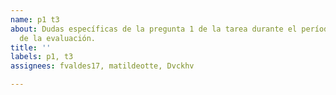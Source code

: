 ```yaml
---
name: p1 t3
about: Dudas específicas de la pregunta 1 de la tarea durante el período de resolución
  de la evaluación.
title: ''
labels: p1, t3
assignees: fvaldes17, matildeotte, Dvckhv

---
```



